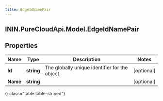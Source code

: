 ```yaml
---
title: EdgeIdNamePair
---
```

## ININ.PureCloudApi.Model.EdgeIdNamePair

## Properties

|Name | Type | Description | Notes|
|------------ | ------------- | ------------- | -------------|
| **Id** | **string** | The globally unique identifier for the object. | [optional] |
| **Name** | **string** |  | [optional] |
{: class="table table-striped"}


